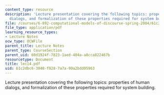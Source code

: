 ```yaml
---
content_type: resource
description: 'Lecture presentation covering the following topics: properties of human
  dialogs, and formalization of these properties required for system building.'
file: /courses/6-892-computational-models-of-discourse-spring-2004/61c2dbc63048f9287a7a99a2bdd05963_lec14.pdf
file_type: application/pdf
learning_resource_types:
- Lecture Notes
ocw_type: OCWFile
parent_title: Lecture Notes
parent_type: CourseSection
parent_uid: 60d1924f-7823-1aed-404a-a8cca822467b
resourcetype: Document
title: lec14.pdf
uid: 61c2dbc6-3048-f928-7a7a-99a2bdd05963
---
```

Lecture presentation covering the following topics: properties of human dialogs, and formalization of these properties required for system building.

